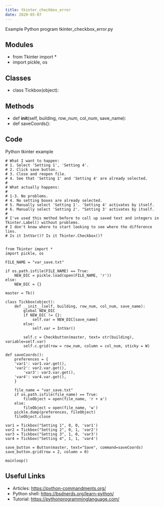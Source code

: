 ```yaml
---
title: tkinter_checkbox_error
date: 2020-05-07
---
```

Example Python program tkinter_checkbox_error.py

## Modules

* from Tkinter import *
* import pickle, os

## Classes

* class Tickbox(object):

## Methods

* 	def __init__(self, building, row_num, col_num, save_name):
* def saveCoords():

## Code

Python tkinter example

    # What I want to happen:
    # 1. Select 'Setting 1', 'Setting 4'.
    # 2. Click save button.
    # 3. Close and reopen file.
    # 4. See that 'Setting 1' and 'Setting 4' are already selected.
    #
    # What actually happens:
    #
    # 1-3. No problems.
    # 4. No setting boxes are already selected.
    # 5. Manually select 'Setting 1'. 'Setting 4' activates by itself.
    # 6. Manually select 'Setting 2'. "Setting 3' activates by itself.
    #
    # I've used this method before to call up saved text and integers in Tkinter.Label() without problems.  
    # I don't know where to start looking to see where the difference lies. 
    # Is it IntVar()? Is it Tkinter.Checkbox()?
    
    
    from Tkinter import *
    import pickle, os
    
    FILE_NAME = "var_save.txt"
    
    if os.path.isfile(FILE_NAME) == True:
    	NEW_DIC = pickle.load(open(FILE_NAME, 'r'))
    else:
    	NEW_DIC = {}
    
    master = Tk()
    
    class Tickbox(object):
    	def __init__(self, building, row_num, col_num, save_name):
    		global NEW_DIC
    		if NEW_DIC != {}:
    			self.var = NEW_DIC[save_name]
    		else:
    			self.var = IntVar()
    		
    		self.c = Checkbutton(master, text= str(building), variable=self.var)
    		self.c.grid(row = row_num, column = col_num, sticky = W)
     
    def saveCoords():
    	preferences = {
    	'var1': var1.var.get(),
    	'var2': var2.var.get(),
            'var3': var3.var.get(),
    	'var4': var4.var.get(),
    	}
    	
    	file_name = "var_save.txt"
    	if os.path.isfile(file_name) == True:
    		fileObject = open(file_name, 'r + a')
    	else:
    		fileObject = open(file_name, 'w')
    	pickle.dump(preferences, fileObject)
    	fileObject.close
     
    var1 = Tickbox("Setting 1", 0, 0, 'var1')
    var2 = Tickbox("Setting 2", 0, 1, 'var2')
    var3 = Tickbox("Setting 3", 1, 0, 'var3')
    var4 = Tickbox("Setting 4", 1, 1, 'var4')
     
    save_button = Button(master, text="Save", command=saveCoords)
    save_button.grid(row = 2, column = 0)
     
    mainloop()

## Useful Links

- Articles: https://python-commandments.org/
- Python shell: https://bsdnerds.org/learn-python/
- Tutorial: https://pythonprogramminglanguage.com/
